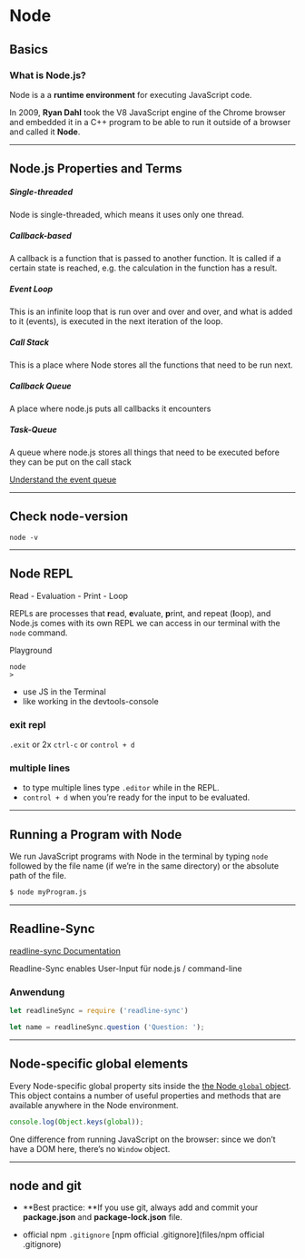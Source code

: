 # Node

## Basics

### What is Node.js?

Node is a a **runtime environment** for executing JavaScript code.

In 2009, **Ryan Dahl** took the V8 JavaScript engine of the Chrome browser and embedded it in a C++ program to be able to run it outside of a browser and called it **Node**.

------

## Node.js Properties and Terms



##### Single-threaded

Node is single-threaded, which means it uses only one thread.

##### Callback-based

A callback is a function that is passed to another function. It is called if a certain state is reached, e.g. the calculation in the function has a result.

##### Event Loop

This is an infinite loop that is run over and over and over, and what is added to it (events), is executed in the next iteration of the loop.

##### Call Stack

This is a place where Node stores all the functions that need to be run next.

##### Callback Queue

A place where node.js puts all callbacks it encounters

##### Task-Queue

A queue where node.js stores all things that need to be executed before they can be put on the call stack

[Understand the event queue](https://www.youtube.com/watch?v=8aGhZQkoFbQ)

------



## Check node-version

```
node -v
```

------

## Node REPL

Read - Evaluation - Print - Loop

REPLs are processes that **r**ead, **e**valuate, **p**rint, and repeat (**l**oop), and Node.js comes with its own REPL we can access in our terminal with the `node` command.

Playground

```
node
>
```

- use JS in the Terminal
- like working in the devtools-console

### exit repl

`.exit` or 2x  `ctrl-c`  or `control + d` 

### multiple lines

- to type multiple lines  type `.editor` while in the REPL. 
- `control + d`  when you’re ready for the input to be evaluated.



------

## Running a Program with Node

We run JavaScript programs with Node in the terminal by typing `node` followed by the file name (if we’re in the same directory) or the absolute path of the file.

```bash
$ node myProgram.js
```

------

## Readline-Sync

[readline-sync Documentation](https://www.npmjs.com/package/readline-sync#basic_options-hideechoback)

Readline-Sync enables User-Input für node.js / command-line

### Anwendung

```js
let readlineSync = require ('readline-sync')

let name = readlineSync.question ('Question: ');
```

------


## Node-specific global elements 

Every Node-specific global property sits inside the [the Node `global` object](https://nodejs.org/api/globals.html). This object contains a number of useful properties and methods that are available anywhere in the Node environment.

```js
console.log(Object.keys(global));
```

One difference from running JavaScript on the browser:  since we don’t have a DOM here, there’s no `Window` object.

------

## node and git

- **Best practice: **If you use git, always add and commit your **package.json** and **package-lock.json** file.

- official npm `.gitignore` [npm official .gitignore](files/npm official .gitignore) 

